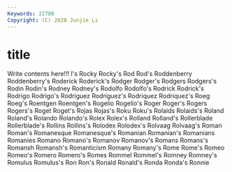 ```yaml
---
Keywords: 22700
Copyright: (C) 2020 Junjie Li
---
```


# title

Write contents here!!!
l's 
Rocky
Rocky's 
Rod 
Rod's 
Roddenberry 
Roddenberry's 
Roderick 
Roderick's 
Rodger 
Rodger's 
Rodgers
Rodgers's 
Rodin 
Rodin's 
Rodney 
Rodney's 
Rodolfo 
Rodolfo's 
Rodrick 
Rodrick's 
Rodrigo
Rodrigo's 
Rodriguez 
Rodriguez's 
Rodriquez 
Rodriquez's 
Roeg 
Roeg's 
Roentgen 
Roentgen's 
Rogelio
Rogelio's 
Roger 
Roger's 
Rogers 
Rogers's 
Roget 
Roget's 
Rojas 
Rojas's 
Roku
Roku's 
Rolaids 
Rolaids's 
Roland 
Roland's 
Rolando 
Rolando's 
Rolex 
Rolex's 
Rolland
Rolland's 
Rollerblade 
Rollerblade's 
Rollins 
Rollins's 
Rolodex 
Rolodex's 
Rolvaag 
Rolvaag's 
Roman
Roman's 
Romanesque 
Romanesque's 
Romanian 
Romanian's 
Romanians 
Romanies 
Romano 
Romano's 
Romanov
Romanov's 
Romans 
Romans's 
Romansh 
Romansh's 
Romanticism 
Romany 
Romany's 
Rome 
Rome's
Romeo 
Romeo's 
Romero 
Romero's 
Romes 
Rommel 
Rommel's 
Romney 
Romney's 
Romulus
Romulus's 
Ron 
Ron's 
Ronald 
Ronald's 
Ronda 
Ronda's 
Ronnie 
